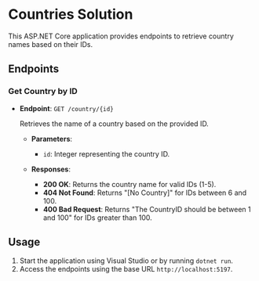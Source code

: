 # Countries Solution

This ASP.NET Core application provides endpoints to retrieve country names based on their IDs.

## Endpoints

### Get Country by ID

- **Endpoint**: `GET /country/{id}`
  
  Retrieves the name of a country based on the provided ID.

  - **Parameters**:
    - `id`: Integer representing the country ID.

  - **Responses**:
    - **200 OK**: Returns the country name for valid IDs (1-5).
    - **404 Not Found**: Returns "[No Country]" for IDs between 6 and 100.
    - **400 Bad Request**: Returns "The CountryID should be between 1 and 100" for IDs greater than 100.

## Usage

1. Start the application using Visual Studio or by running `dotnet run`.
2. Access the endpoints using the base URL `http://localhost:5197`.